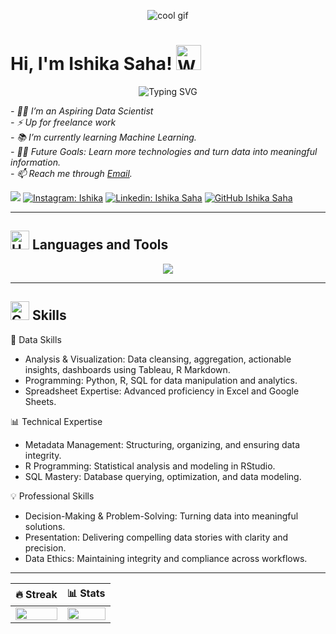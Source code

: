 <p align="center">
  <img src="https://drive.google.com/uc?id=1GA7cDibXc9fYRniCOLRqfdcvpQ7sgchp" alt="cool gif">
</p>

# Hi, I'm Ishika Saha! <img src="https://raw.githubusercontent.com/Tarikul-Islam-Anik/Animated-Fluent-Emojis/master/Emojis/Hand%20gestures/Waving%20Hand%20Medium-Light%20Skin%20Tone.png" alt="Waving Hand Medium-Light Skin Tone" width="40" height="40" />  

<p align="center">
 <img src="https://readme-typing-svg.herokuapp.com?font=Mitr&color=FAFF00&weight=1100&size=35&duration=6000&pause=800&width=435&lines=Hi%2C+nice+to+meet+you!;Let's+connect+and+grow+together!;Have+a+good+day+ahead!" alt="Typing SVG" />
</p>
<p><em> 
  - 👨‍💻  I’m an Aspiring Data Scientist<br>
  - ⚡  Up for freelance work<br>
  - 📚  I’m currently learning Machine Learning.<br>
  - 💪🏼  Future Goals: Learn more technologies and turn data into meaningful information.<br>
  - 📫 Reach me through <a href="mailto:ishika.sahajuly21@gmail.com">Email</a>.<br>
</em></p>

![](https://komarev.com/ghpvc/?username=thecurryguy&color=blueviolet&style=flat-square)
[![Instagram: Ishika](https://img.shields.io/badge/Instagram-ishikaafr-%23E4405F?style=flat&logo=instagram&logoColor=white)](https://www.instagram.com/ishikaafr) 
[![Linkedin: Ishika Saha](https://img.shields.io/badge/-ishika-blue?style=flat-square&logo=Linkedin&logoColor=white&link=https://www.linkedin.com/in/thecurryguy/)](https://www.linkedin.com/in/ishika-saha-733b8b24b/)
[![GitHub Ishika Saha](https://img.shields.io/github/followers/ishika?label=follow&style=social)](https://github.com/Ish-i-ka)

---

## <img src="https://raw.githubusercontent.com/Tarikul-Islam-Anik/Animated-Fluent-Emojis/master/Emojis/Objects/Hammer%20and%20Wrench.png" alt="Hammer and Wrench" width="30" height="30" /> Languages and Tools
<p align="center">
  <img src="https://skillicons.dev/icons?i=python,r,jupyter,c,html,css,tableau,excel,gcp,googlesheets,sql,github,git,vscode,postman,pandas,numpy,scikit-learn,seaborn,matplotlib,flask" />
</p>

---
 ## <img src="https://raw.githubusercontent.com/Tarikul-Islam-Anik/Animated-Fluent-Emojis/master/Emojis/Objects/Chart%20Increasing.png" alt="Chart Increasing" width="30" height="30" /> Skills

 🧮 Data Skills
- Analysis & Visualization: Data cleansing, aggregation, actionable insights, dashboards using Tableau, R Markdown.
- Programming: Python, R, SQL for data manipulation and analytics.
- Spreadsheet Expertise: Advanced proficiency in Excel and Google Sheets.

 📊 Technical Expertise
- Metadata Management: Structuring, organizing, and ensuring data integrity.
- R Programming: Statistical analysis and modeling in RStudio.
- SQL Mastery: Database querying, optimization, and data modeling.

 💡 Professional Skills
- Decision-Making & Problem-Solving: Turning data into meaningful solutions.
- Presentation: Delivering compelling data stories with clarity and precision.
- Data Ethics: Maintaining integrity and compliance across workflows.

---

| 🔥 Streak | 📊 Stats |
| --- | --- |
| <img src="https://github-readme-streak-stats.herokuapp.com?user=Ish-i-ka&theme=nightowl&hide_border=true" width = "100%"> | <img src="https://github-readme-stats.vercel.app/api?username=Ish-i-ka&count_private=true&show_icons=true&title_color=7A7ADB&icon_color=2234AE&text_color=D3D3D3&bg_color=0,000000,130F40&hide_border=true&rank_icon=github&show_icons=true" width="100%"> |
